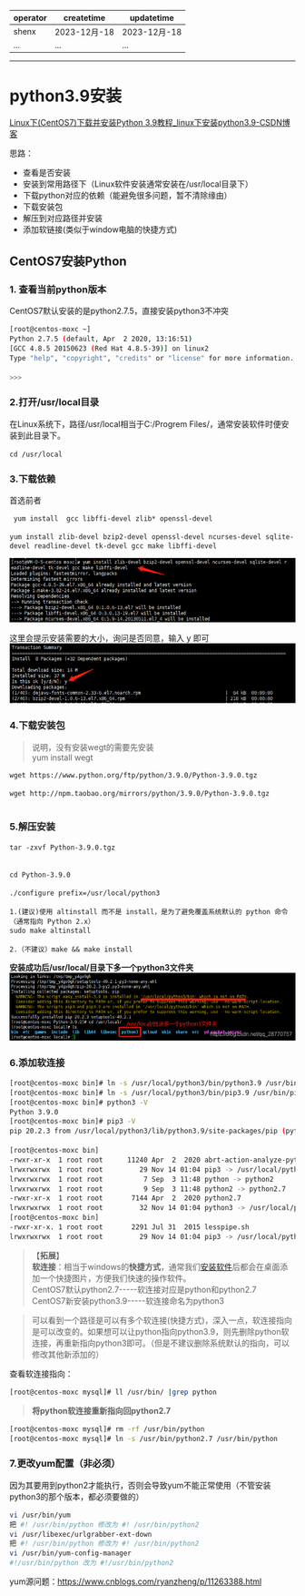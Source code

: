 | operator | createtime | updatetime |
| ---- | ---- | ---- |
| shenx | 2023-12月-18 | 2023-12月-18  |
| ... | ... | ... |
---
# python3.9安装


[Linux下(CentOS7)下载并安装Python 3.9教程_linux下安装python3.9-CSDN博客](https://blog.csdn.net/qq_28770757/article/details/109684720) 


思路：

*   查看是否安装
*   安装到常用路径下（Linux软件安装通常安装在/usr/local目录下）
*   下载python对应的依赖（能避免很多问题，暂不清除缘由）
*   下载安装包
*   解压到对应路径并安装
*   添加软链接(类似于window电脑的快捷方式)

CentOS7安装Python
---------------

### 1\. 查看当前python版本

CentOS7默认安装的是python2.7.5，直接安装python3不冲突

```bash
[root@centos-moxc ~]
Python 2.7.5 (default, Apr  2 2020, 13:16:51) 
[GCC 4.8.5 20150623 (Red Hat 4.8.5-39)] on linux2
Type "help", "copyright", "credits" or "license" for more information.

>>>

```

### 2.打开/usr/local目录

在Linux系统下，路径/usr/local相当于C:/Progrem Files/，通常安装软件时便安装到此目录下。


`cd /usr/local`

### 3.下载依赖

首选前者

```
 yum install  gcc libffi-devel zlib* openssl-devel

yum install zlib-devel bzip2-devel openssl-devel ncurses-devel sqlite-devel readline-devel tk-devel gcc make libffi-devel

```

![](https://github.com/13679269754/shenxiang-log/blob/main/image-cubox/2025-1-20%2011-19-51/4a1828c9-2950-4017-8190-35e313850a4a.png?raw=true)
  
这里会提示安装需要的大小，询问是否同意，输入 y 即可  
![](https://github.com/13679269754/shenxiang-log/blob/main/image-cubox/2025-1-20%2011-19-51/1c39971c-0403-41e5-8926-ff84b9a7d98e.png?raw=true)

### 4.下载安装包

> 说明，没有安装wegt的需要先安装  
> yum install wegt

```
wget https://www.python.org/ftp/python/3.9.0/Python-3.9.0.tgz

wget http://npm.taobao.org/mirrors/python/3.9.0/Python-3.9.0.tgz


```

### 5.解压安装

```
tar -zxvf Python-3.9.0.tgz  


cd Python-3.9.0

./configure prefix=/usr/local/python3

1.(建议)使用 altinstall 而不是 install，是为了避免覆盖系统默认的 python 命令（通常指向 Python 2.x）
sudo make altinstall

2.（不建议）make && make install

```

**安装成功后/usr/local/目录下多一个python3文件夹**  
![](https://github.com/13679269754/shenxiang-log/blob/main/image-cubox/2025-1-20%2011-19-51/f5e1b129-62d5-45eb-a4a9-6d8bbdfe17aa.png?raw=true)

### 6.添加软连接

```bash 
[root@centos-moxc bin]# ln -s /usr/local/python3/bin/python3.9 /usr/bin/python3
[root@centos-moxc bin]# ln -s /usr/local/python3/bin/pip3.9 /usr/bin/pip3
[root@centos-moxc bin]# python3 -V
Python 3.9.0
[root@centos-moxc bin]# pip3 -V
pip 20.2.3 from /usr/local/python3/lib/python3.9/site-packages/pip (python 3.9)

[root@centos-moxc bin]
-rwxr-xr-x  1 root root      11240 Apr  2  2020 abrt-action-analyze-python
lrwxrwxrwx  1 root root         29 Nov 14 01:04 pip3 -> /usr/local/python3/bin/pip3.9
lrwxrwxrwx  1 root root          7 Sep  3 11:48 python -> python2
lrwxrwxrwx  1 root root          9 Sep  3 11:48 python2 -> python2.7
-rwxr-xr-x  1 root root       7144 Apr  2  2020 python2.7
lrwxrwxrwx  1 root root         32 Nov 14 01:04 python3 -> /usr/local/python3/bin/python3.9
[root@centos-moxc bin]
-rwxr-xr-x. 1 root root       2291 Jul 31  2015 lesspipe.sh
lrwxrwxrwx  1 root root         29 Nov 14 01:04 pip3 -> /usr/local/python3/bin/pip3.9

```

> 【**拓展**】  
> **软连接**：相当于windows的**快捷方式**，通常我们[安装软件](https://so.csdn.net/so/search?q=%E5%AE%89%E8%A3%85%E8%BD%AF%E4%BB%B6&spm=1001.2101.3001.7020)后都会在桌面添加一个快捷图片，方便我们快速的操作软件。  
> CentOS7默认python2.7-----软连接对应是python和python2.7  
> CentOS7新安装python3.9\-----软连接命名为python3

> 可以看到一个路径是可以有多个软连接(快捷方式)，深入一点，软连接指向是可以改变的。如果想可以让python指向python3.9，则先删除python软连接，再重新指向python3即可。（但是不建议删除系统默认的指向，可以修改其他新添加的）  

查看软连接指向：  
```bash
[root@centos-moxc mysql]# ll /usr/bin/ |grep python
```

> **将python软连接重新指向回python2.7**  
```bash
[root@centos-moxc mysql]# rm -rf /usr/bin/python  
[root@centos-moxc mysql]# ln -s /usr/bin/python2.7 /usr/bin/python
```

### 7.更改yum配置（非必须）

因为其要用到python2才能执行，否则会导致yum不能正常使用（不管安装 python3的那个版本，都必须要做的）
```bash
vi /usr/bin/yum  
把 #! /usr/bin/python 修改为 #! /usr/bin/python2  
vi /usr/libexec/urlgrabber-ext-down  
把 #! /usr/bin/python 修改为 #! /usr/bin/python2  
vi /usr/bin/yum-config-manager  
#!/usr/bin/python 改为 #!/usr/bin/python2
```


yum源问题：https://www.cnblogs.com/ryanzheng/p/11263388.html
